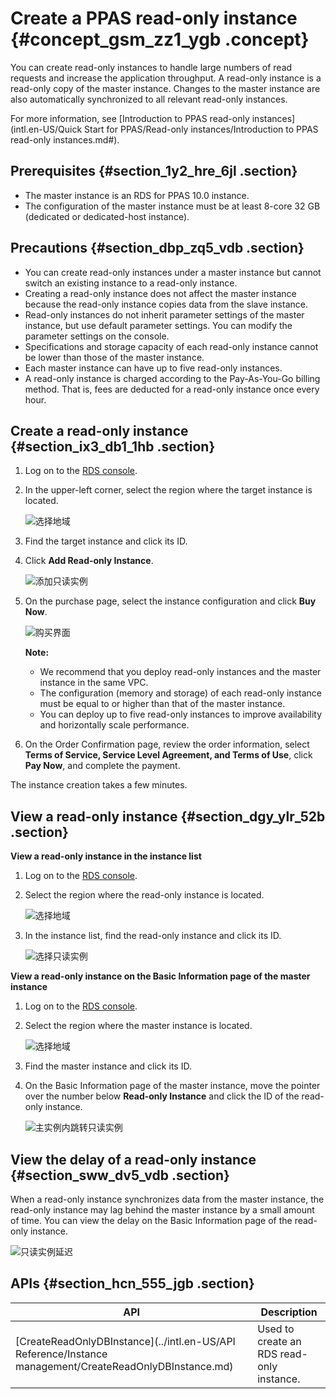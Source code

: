 # Create a PPAS read-only instance {#concept_gsm_zz1_ygb .concept}

You can create read-only instances to handle large numbers of read requests and increase the application throughput. A read-only instance is a read-only copy of the master instance. Changes to the master instance are also automatically synchronized to all relevant read-only instances.

For more information, see [Introduction to PPAS read-only instances](intl.en-US/Quick Start for PPAS/Read-only instances/Introduction to PPAS read-only instances.md#).

## Prerequisites {#section_1y2_hre_6jl .section}

-   The master instance is an RDS for PPAS 10.0 instance.
-   The configuration of the master instance must be at least 8-core 32 GB \(dedicated or dedicated-host instance\).

## Precautions {#section_dbp_zq5_vdb .section}

-   You can create read-only instances under a master instance but cannot switch an existing instance to a read-only instance.
-   Creating a read-only instance does not affect the master instance because the read-only instance copies data from the slave instance.
-   Read-only instances do not inherit parameter settings of the master instance, but use default parameter settings. You can modify the parameter settings on the console.
-   Specifications and storage capacity of each read-only instance cannot be lower than those of the master instance.
-   Each master instance can have up to five read-only instances.
-   A read-only instance is charged according to the Pay-As-You-Go billing method. That is, fees are deducted for a read-only instance once every hour.

## Create a read-only instance {#section_ix3_db1_1hb .section}

1.  Log on to the [RDS console](https://rds.console.aliyun.com/).
2.  In the upper-left corner, select the region where the target instance is located.

    ![选择地域](http://static-aliyun-doc.oss-cn-hangzhou.aliyuncs.com/assets/img/7814/156566582036543_en-US.png)

3.  Find the target instance and click its ID.
4.  Click **Add Read-only Instance**.

    ![添加只读实例](http://static-aliyun-doc.oss-cn-hangzhou.aliyuncs.com/assets/img/133902/156566582039780_en-US.png)

5.  On the purchase page, select the instance configuration and click **Buy Now**.

    ![购买界面](http://static-aliyun-doc.oss-cn-hangzhou.aliyuncs.com/assets/img/133902/156566582139782_en-US.png)

    **Note:** 

    -   We recommend that you deploy read-only instances and the master instance in the same VPC.
    -   The configuration \(memory and storage\) of each read-only instance must be equal to or higher than that of the master instance.
    -   You can deploy up to five read-only instances to improve availability and horizontally scale performance.
6.  On the Order Confirmation page, review the order information, select **Terms of Service, Service Level Agreement, and Terms of Use**, click **Pay Now**, and complete the payment.

The instance creation takes a few minutes.

## View a read-only instance {#section_dgy_ylr_52b .section}

**View a read-only instance in the instance list** 

1.  Log on to the [RDS console](https://rds.console.aliyun.com/).
2.  Select the region where the read-only instance is located.

    ![选择地域](http://static-aliyun-doc.oss-cn-hangzhou.aliyuncs.com/assets/img/7814/156566582036543_en-US.png)

3.  In the instance list, find the read-only instance and click its ID.

    ![选择只读实例](http://static-aliyun-doc.oss-cn-hangzhou.aliyuncs.com/assets/img/133902/156566582139783_en-US.png)


**View a read-only instance on the Basic Information page of the master instance**

1.  Log on to the [RDS console](https://rds.console.aliyun.com/).
2.  Select the region where the master instance is located.

    ![选择地域](http://static-aliyun-doc.oss-cn-hangzhou.aliyuncs.com/assets/img/7814/156566582036543_en-US.png)

3.  Find the master instance and click its ID.
4.  On the Basic Information page of the master instance, move the pointer over the number below **Read-only Instance** and click the ID of the read-only instance.

    ![主实例内跳转只读实例](http://static-aliyun-doc.oss-cn-hangzhou.aliyuncs.com/assets/img/133902/156566582139784_en-US.png)


## View the delay of a read-only instance {#section_sww_dv5_vdb .section}

When a read-only instance synchronizes data from the master instance, the read-only instance may lag behind the master instance by a small amount of time. You can view the delay on the Basic Information page of the read-only instance.

![只读实例延迟](http://static-aliyun-doc.oss-cn-hangzhou.aliyuncs.com/assets/img/133902/156566582239785_en-US.png)

## APIs {#section_hcn_555_jgb .section}

|API|Description|
|---|-----------|
|[CreateReadOnlyDBInstance](../intl.en-US/API Reference/Instance management/CreateReadOnlyDBInstance.md)|Used to create an RDS read-only instance.|

